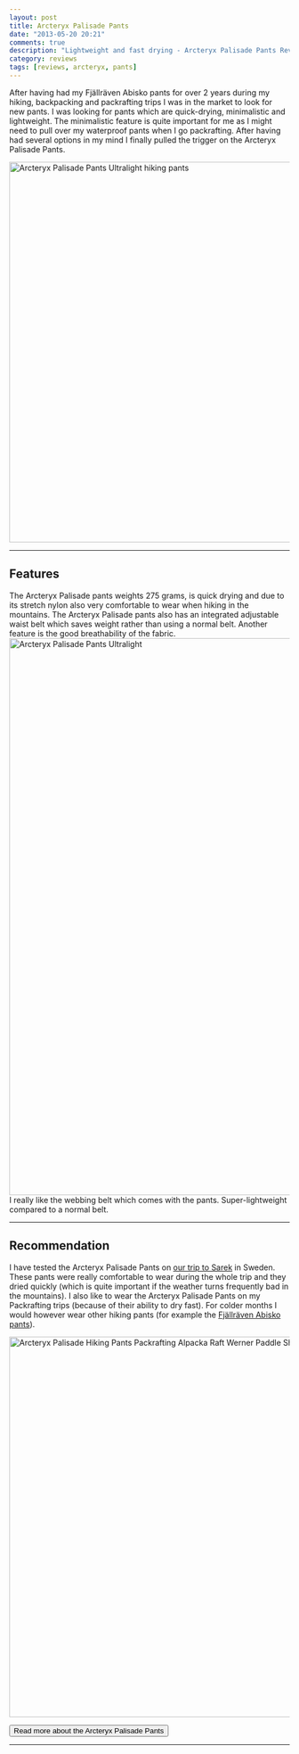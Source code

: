 ```yaml
---
layout: post
title: Arcteryx Palisade Pants
date: "2013-05-20 20:21"
comments: true
description: "Lightweight and fast drying - Arcteryx Palisade Pants Review"
category: reviews
tags: [reviews, arcteryx, pants]
---
```


After having had my Fj&auml;llr&auml;ven Abisko pants for over 2 years during my hiking, backpacking and packrafting trips I was in the market to look for new pants. I was looking for pants which are quick-drying, minimalistic and lightweight. The minimalistic feature is quite important for me as I might need to pull over my waterproof pants when I go packrafting. After having had several options in my mind I finally pulled the trigger on the Arcteryx Palisade Pants.
   
<a href="https://www.flickr.com/photos/90204224@N07/8758780310" title="Arcteryx Palisade Pants"><img src="https://farm6.staticflickr.com/5343/8758780310_499eaf5e63_b.jpg" width="1024" height="683" alt="Arcteryx Palisade Pants Ultralight hiking pants"></a>

---

## Features
The Arcteryx Palisade pants weights 275 grams, is quick drying and due to its stretch nylon also very comfortable to wear when hiking in the mountains. The Arcteryx Palisade pants also has an integrated adjustable waist belt which saves weight rather than using a normal belt. Another feature is the good breathability of the fabric.
<img src="http://farm4.staticflickr.com/3679/8757653835_3d3ffb527e_c.jpg" width="1000" alt="Arcteryx Palisade Pants Ultralight">
I really like the webbing belt which comes with the pants. Super-lightweight compared to a normal belt.

---

## Recommendation
I have tested the Arcteryx Palisade Pants on <a href="http://hikeventures.com/hiking-and-packrafting-in-sarek-day-1/" target="_self">our trip to Sarek</a> in Sweden. These pants were really comfortable to wear during the whole trip and they dried quickly (which is quite important if the weather turns frequently bad in the mountains). I also like to wear the Arcteryx Palisade Pants on my Packrafting trips (because of their ability to dry fast). For colder months I would however wear other hiking pants (for example the <a href="http://amzn.to/1BL1ph3">Fjällräven Abisko pants</a>).
    
<a href="https://www.flickr.com/photos/90204224@N07/14180924087"><img src="https://farm3.staticflickr.com/2934/14180924087_43b2a78a7c_b.jpg" width="1024" height="683" alt="Arcteryx Palisade Hiking Pants Packrafting Alpacka Raft Werner Paddle Shuna Finland"></a>


<a href="http://www.backcountry.com/arcteryx-palisade-pant-mens"><button type="button" class="btn btn-danger">Read more about the Arcteryx Palisade Pants</button></a>

---

<script type="text/javascript">
amzn_assoc_placement = "adunit0";
amzn_assoc_search_bar = "false";
amzn_assoc_tracking_id = "hikeve-20";
amzn_assoc_search_bar_position = "top";
amzn_assoc_ad_mode = "search";
amzn_assoc_ad_type = "smart";
amzn_assoc_marketplace = "amazon";
amzn_assoc_region = "US";
amzn_assoc_title = "Hiking Pants Suggestions";
amzn_assoc_default_search_phrase = "arcteryx hiking pants";
amzn_assoc_default_category = "All";
amzn_assoc_linkid = "d0f44bf67133aaf87e8a18d1fe87ceb7";
</script>
<script src="//z-na.amazon-adsystem.com/widgets/onejs?MarketPlace=US"></script>

